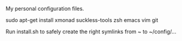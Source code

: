 My personal configuration files.

sudo apt-get install xmonad suckless-tools zsh emacs vim git

Run install.sh to safely create the right symlinks from ~ to ~/config/...
